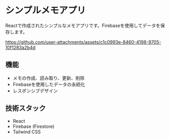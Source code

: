 # シンプルメモアプリ

Reactで作成されたシンプルなメモアプリです。Firebaseを使用してデータを保存します。

https://github.com/user-attachments/assets/c1c0993e-8460-4198-9705-10f1283a2b4d

## 機能

- メモの作成、読み取り、更新、削除
- Firebaseを使用したデータの永続化
- レスポンシブデザイン

## 技術スタック

- React
- Firebase (Firestore)
- Tailwind CSS
